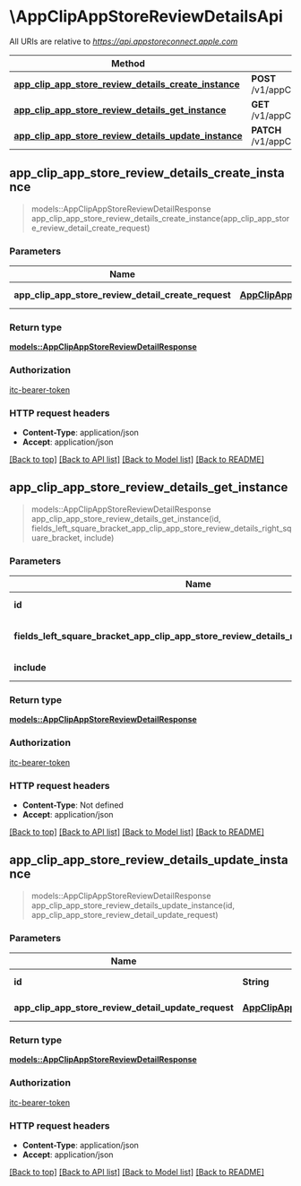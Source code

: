 # \AppClipAppStoreReviewDetailsApi

All URIs are relative to *https://api.appstoreconnect.apple.com*

Method | HTTP request | Description
------------- | ------------- | -------------
[**app_clip_app_store_review_details_create_instance**](AppClipAppStoreReviewDetailsApi.md#app_clip_app_store_review_details_create_instance) | **POST** /v1/appClipAppStoreReviewDetails | 
[**app_clip_app_store_review_details_get_instance**](AppClipAppStoreReviewDetailsApi.md#app_clip_app_store_review_details_get_instance) | **GET** /v1/appClipAppStoreReviewDetails/{id} | 
[**app_clip_app_store_review_details_update_instance**](AppClipAppStoreReviewDetailsApi.md#app_clip_app_store_review_details_update_instance) | **PATCH** /v1/appClipAppStoreReviewDetails/{id} | 



## app_clip_app_store_review_details_create_instance

> models::AppClipAppStoreReviewDetailResponse app_clip_app_store_review_details_create_instance(app_clip_app_store_review_detail_create_request)


### Parameters


Name | Type | Description  | Required | Notes
------------- | ------------- | ------------- | ------------- | -------------
**app_clip_app_store_review_detail_create_request** | [**AppClipAppStoreReviewDetailCreateRequest**](AppClipAppStoreReviewDetailCreateRequest.md) | AppClipAppStoreReviewDetail representation | [required] |

### Return type

[**models::AppClipAppStoreReviewDetailResponse**](AppClipAppStoreReviewDetailResponse.md)

### Authorization

[itc-bearer-token](../README.md#itc-bearer-token)

### HTTP request headers

- **Content-Type**: application/json
- **Accept**: application/json

[[Back to top]](#) [[Back to API list]](../README.md#documentation-for-api-endpoints) [[Back to Model list]](../README.md#documentation-for-models) [[Back to README]](../README.md)


## app_clip_app_store_review_details_get_instance

> models::AppClipAppStoreReviewDetailResponse app_clip_app_store_review_details_get_instance(id, fields_left_square_bracket_app_clip_app_store_review_details_right_square_bracket, include)


### Parameters


Name | Type | Description  | Required | Notes
------------- | ------------- | ------------- | ------------- | -------------
**id** | **String** | the id of the requested resource | [required] |
**fields_left_square_bracket_app_clip_app_store_review_details_right_square_bracket** | Option<[**Vec<String>**](String.md)> | the fields to include for returned resources of type appClipAppStoreReviewDetails |  |
**include** | Option<[**Vec<String>**](String.md)> | comma-separated list of relationships to include |  |

### Return type

[**models::AppClipAppStoreReviewDetailResponse**](AppClipAppStoreReviewDetailResponse.md)

### Authorization

[itc-bearer-token](../README.md#itc-bearer-token)

### HTTP request headers

- **Content-Type**: Not defined
- **Accept**: application/json

[[Back to top]](#) [[Back to API list]](../README.md#documentation-for-api-endpoints) [[Back to Model list]](../README.md#documentation-for-models) [[Back to README]](../README.md)


## app_clip_app_store_review_details_update_instance

> models::AppClipAppStoreReviewDetailResponse app_clip_app_store_review_details_update_instance(id, app_clip_app_store_review_detail_update_request)


### Parameters


Name | Type | Description  | Required | Notes
------------- | ------------- | ------------- | ------------- | -------------
**id** | **String** | the id of the requested resource | [required] |
**app_clip_app_store_review_detail_update_request** | [**AppClipAppStoreReviewDetailUpdateRequest**](AppClipAppStoreReviewDetailUpdateRequest.md) | AppClipAppStoreReviewDetail representation | [required] |

### Return type

[**models::AppClipAppStoreReviewDetailResponse**](AppClipAppStoreReviewDetailResponse.md)

### Authorization

[itc-bearer-token](../README.md#itc-bearer-token)

### HTTP request headers

- **Content-Type**: application/json
- **Accept**: application/json

[[Back to top]](#) [[Back to API list]](../README.md#documentation-for-api-endpoints) [[Back to Model list]](../README.md#documentation-for-models) [[Back to README]](../README.md)

